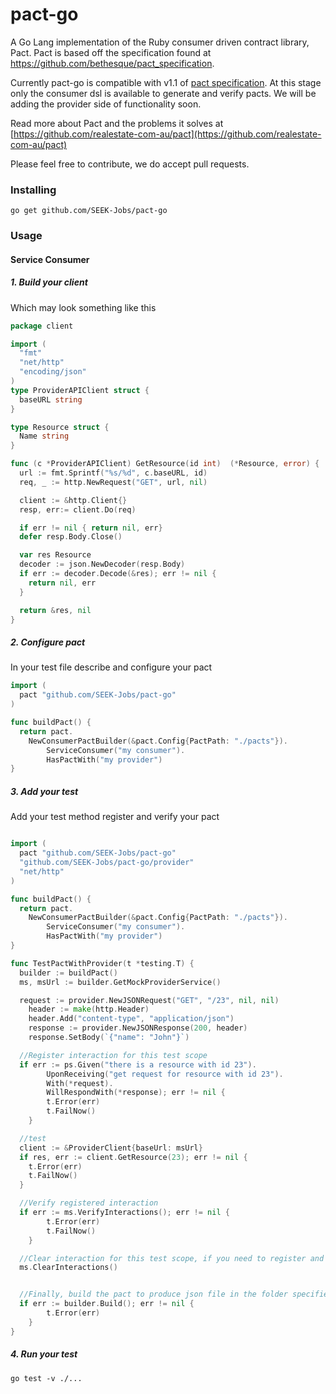 # pact-go
A Go Lang implementation of the Ruby consumer driven contract library, Pact.
Pact is based off the specification found at https://github.com/bethesque/pact_specification.

Currently pact-go is compatible with v1.1 of [pact specification](https://github.com/pact-foundation/pact-specification/tree/version-1.1). At this stage only the consumer dsl is available to generate and verify pacts. We will be adding the provider side of functionality soon.

Read more about Pact and the problems it solves at [https://github.com/realestate-com-au/pact](https://github.com/realestate-com-au/pact)

Please feel free to contribute, we do accept pull requests.
### Installing
```shell
go get github.com/SEEK-Jobs/pact-go
```

### Usage

#### Service Consumer
##### 1. Build your client
Which may look something like this
```go
package client

import (
  "fmt"
  "net/http"
  "encoding/json"
)
type ProviderAPIClient struct {
  baseURL string
}

type Resource struct {
  Name string
}

func (c *ProviderAPIClient) GetResource(id int)  (*Resource, error) {
  url := fmt.Sprintf("%s/%d", c.baseURL, id)
  req, _ := http.NewRequest("GET", url, nil)

  client := &http.Client{}
  resp, err:= client.Do(req)

  if err != nil { return nil, err}
  defer resp.Body.Close()

  var res Resource
  decoder := json.NewDecoder(resp.Body)
  if err := decoder.Decode(&res); err != nil {
    return nil, err
  }

  return &res, nil
}
```
##### 2. Configure pact
In your test file describe and configure your pact
```go
import (
  pact "github.com/SEEK-Jobs/pact-go"
)

func buildPact() {
  return pact.
    NewConsumerPactBuilder(&pact.Config{PactPath: "./pacts"}).
		ServiceConsumer("my consumer").
		HasPactWith("my provider")
}
```
##### 3. Add your test
Add your test method register and verify your pact
```go

import (
  pact "github.com/SEEK-Jobs/pact-go"
  "github.com/SEEK-Jobs/pact-go/provider"
  "net/http"
)

func buildPact() {
  return pact.
    NewConsumerPactBuilder(&pact.Config{PactPath: "./pacts"}).
		ServiceConsumer("my consumer").
		HasPactWith("my provider")
}

func TestPactWithProvider(t *testing.T) {
  builder := buildPact()
  ms, msUrl := builder.GetMockProviderService()

  request := provider.NewJSONRequest("GET", "/23", nil, nil)
	header := make(http.Header)
	header.Add("content-type", "application/json")
	response := provider.NewJSONResponse(200, header)
	response.SetBody(`{"name": "John"}`)

  //Register interaction for this test scope
  if err := ps.Given("there is a resource with id 23").
		UponReceiving("get request for resource with id 23").
		With(*request).
		WillRespondWith(*response); err != nil {
		t.Error(err)
		t.FailNow()
	}

  //test
  client := &ProviderClient{baseUrl: msUrl}
  if res, err := client.GetResource(23); err != nil {
    t.Error(err)
    t.FailNow()
  }

  //Verify registered interaction
  if err := ms.VerifyInteractions(); err != nil {
		t.Error(err)
		t.FailNow()
	}

  //Clear interaction for this test scope, if you need to register and verify another interaction for another test scope
  ms.ClearInteractions()


  //Finally, build the pact to produce json file in the folder specified in the config
  if err := builder.Build(); err != nil {
		t.Error(err)
	}
}
```

##### 4. Run your test
```shell
go test -v ./...
```

